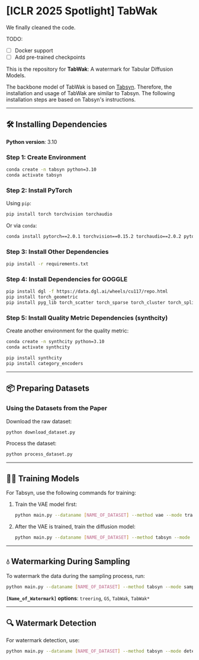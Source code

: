 # [ICLR 2025 Spotlight] TabWak

We finally cleaned the code.

TODO:
- [ ] Docker support  
- [ ] Add pre-trained checkpoints

This is the repository for **TabWak**: A watermark for Tabular Diffusion Models.

The backbone model of TabWak is based on [Tabsyn](https://github.com/amazon-science/tabsyn/tree/main). Therefore, the installation and usage of TabWak are similar to Tabsyn. The following installation steps are based on Tabsyn's instructions.


---

## 🛠 Installing Dependencies

**Python version**: 3.10

### Step 1: Create Environment

```bash
conda create -n tabsyn python=3.10
conda activate tabsyn
```

### Step 2: Install PyTorch

Using `pip`:

```bash
pip install torch torchvision torchaudio
```

Or via `conda`:

```bash
conda install pytorch==2.0.1 torchvision==0.15.2 torchaudio==2.0.2 pytorch-cuda=11.7 -c pytorch -c nvidia
```

### Step 3: Install Other Dependencies

```bash
pip install -r requirements.txt
```

### Step 4: Install Dependencies for GOGGLE

```bash
pip install dgl -f https://data.dgl.ai/wheels/cu117/repo.html
pip install torch_geometric
pip install pyg_lib torch_scatter torch_sparse torch_cluster torch_spline_conv -f https://data.pyg.org/whl/torch-2.0.1+cu117.html
```

### Step 5: Install Quality Metric Dependencies (synthcity)

Create another environment for the quality metric:

```bash
conda create -n synthcity python=3.10
conda activate synthcity

pip install synthcity
pip install category_encoders
```

---

## 📦 Preparing Datasets

### Using the Datasets from the Paper

Download the raw dataset:

```bash
python download_dataset.py
```

Process the dataset:

```bash
python process_dataset.py
```

---

## 🏋️‍♀️ Training Models

For Tabsyn, use the following commands for training:

1. Train the VAE model first:

    ```bash
    python main.py --dataname [NAME_OF_DATASET] --method vae --mode train
    ```

2. After the VAE is trained, train the diffusion model:

    ```bash
    python main.py --dataname [NAME_OF_DATASET] --method tabsyn --mode train
    ```

---

## 💧 Watermarking During Sampling

To watermark the data during the sampling process, run:

```bash
python main.py --dataname [NAME_OF_DATASET] --method tabsyn --mode sample --steps 1000 --with_w [Name_of_Watermark] --num_samples 5000 
```

**`[Name_of_Watermark]` options**: `treering`, `GS`, `TabWak`, `TabWak*`

---

## 🔍 Watermark Detection

For watermark detection, use:

```bash
python main.py --dataname [NAME_OF_DATASET] --method tabsyn --mode detect --steps 1000 --with_w [Name_of_Watermark] --num_samples 5000
```
